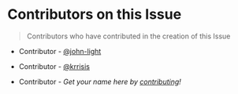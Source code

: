 # Contributors on this Issue 
> Contributors who have contributed in the creation of this Issue

- Contributor - [@john-light](https://github.com/john-light)
- Contributor - [@krrisis](https://github.com/krrisis)


- Contributor - _Get your name here by [contributing](../info/#how-can-i-contribute)!_
